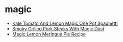 # magic

 * [Kale Tomato And Lemon Magic One Pot Spaghetti](index/k/kale-tomato-and-lemon-magic-one-pot-spaghetti.json)
 * [Smoky Grilled Pork Steaks With Magic Dust](index/s/smoky-grilled-pork-steaks-with-magic-dust-235347.json)
 * [Magic Lemon Meringue Pie Recipe](index/m/magic-lemon-meringue-pie-recipe.json)
